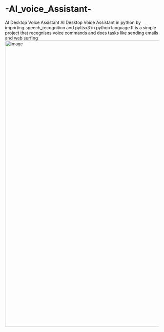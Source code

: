 # -AI_voice_Assistant-
 AI Desktop Voice Assistant  AI Desktop Voice Assistant in python by importing speech_recognition and  pyttsx3 in python language
It is a simple project that recognises voice commands and does tasks like sending emails and web surfing
<img width="941" alt="image" src="https://github.com/Idris-shuja/-AI_voice_Assistant-/assets/110660097/12dbc877-e2a1-4c72-b696-c1e0d8a4cd9a">

